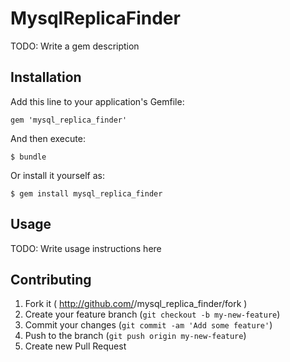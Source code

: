 # MysqlReplicaFinder

TODO: Write a gem description

## Installation

Add this line to your application's Gemfile:

    gem 'mysql_replica_finder'

And then execute:

    $ bundle

Or install it yourself as:

    $ gem install mysql_replica_finder

## Usage

TODO: Write usage instructions here

## Contributing

1. Fork it ( http://github.com/<my-github-username>/mysql_replica_finder/fork )
2. Create your feature branch (`git checkout -b my-new-feature`)
3. Commit your changes (`git commit -am 'Add some feature'`)
4. Push to the branch (`git push origin my-new-feature`)
5. Create new Pull Request
